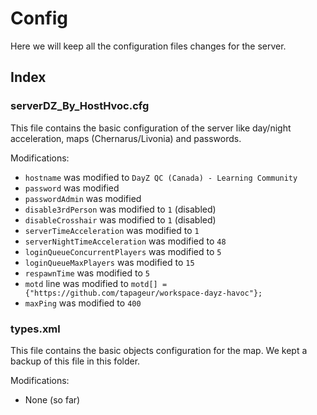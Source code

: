 # Config

Here we will keep all the configuration files changes for the server.

## Index

### serverDZ_By_HostHvoc.cfg

This file contains the basic configuration of the server like day/night acceleration, maps (Chernarus/Livonia) and passwords.

Modifications:
* `hostname` was modified to `DayZ QC (Canada) - Learning Community`
* `password` was modified
* `passwordAdmin` was modified
* `disable3rdPerson` was modified to `1` (disabled)
* `disableCrosshair` was modified to `1` (disabled)
* `serverTimeAcceleration` was modified to `1`
* `serverNightTimeAcceleration` was modified to `48`
* `loginQueueConcurrentPlayers` was modified to `5`
* `loginQueueMaxPlayers` was modified to `15`
* `respawnTime` was modified to `5`
* `motd` line was modified to `motd[] = {"https://github.com/tapageur/workspace-dayz-havoc"};`
* `maxPing` was modified to `400`

### types.xml

This file contains the basic objects configuration for the map. We kept a backup of this file in this folder.

Modifications:
* None (so far)

